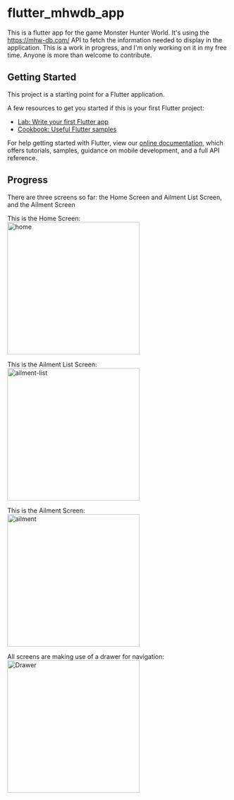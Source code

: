 # flutter_mhwdb_app

This is a flutter app for the game Monster Hunter World. It's using the https://mhw-db.com/ API to fetch the information needed to display in the application. This is a work in progress, and I'm only working on it in my free time. Anyone is more than welcome to contribute.

## Getting Started

This project is a starting point for a Flutter application.

A few resources to get you started if this is your first Flutter project:

- [Lab: Write your first Flutter app](https://flutter.dev/docs/get-started/codelab)
- [Cookbook: Useful Flutter samples](https://flutter.dev/docs/cookbook)

For help getting started with Flutter, view our
[online documentation](https://flutter.dev/docs), which offers tutorials,
samples, guidance on mobile development, and a full API reference.

## Progress

There are three screens so far: the Home Screen and Ailment List Screen, and the Ailment Screen

This is the Home Screen:
<br><img src="https://user-images.githubusercontent.com/47120137/172322501-791dae2a-8566-4cc8-ab09-2f224db635f5.png" alt="home" width="300"/>

This is the Ailment List Screen:
<br><img src="https://user-images.githubusercontent.com/47120137/172322675-8494b97e-1601-444e-b31e-876961d85145.png" alt="ailment-list" width="300"/>

This is the Ailment Screen:
<br><img src="https://user-images.githubusercontent.com/47120137/172364628-b5542774-11bd-4cd1-8772-474cc53ee75c.png" alt="ailment" width="300"/>

All screens are making use of a drawer for navigation:
<br><img src="https://user-images.githubusercontent.com/47120137/172322948-fce7027c-dee2-4985-bd7c-8570518f915e.png" alt="Drawer" width="300"/>

